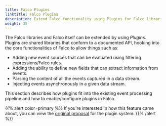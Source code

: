 ```yaml
---
title: Falco Plugins
linktitle: Falco Plugins
description: Extend Falco functionality using Plugins for Falco libraries/Falco daemon
weight: 35
---
```


The Falco libraries and Falco itself can be extended by using *Plugins*. Plugins are shared libraries that conform to a documented API, hooking into the core functionalities of Falco to allow things such as:

- Adding new event sources that can be evaluated using filtering expressions/Falco rules.
- Adding the ability to define new fields that can extract information from events.
- Parsing the content of all the events captured in a data stream.
- Injecting events asynchronously in a given data stream.

This section describes how plugins fit into the existing event processing pipeline and how to enable/configure plugins in Falco.

{{% alert color=primary %}}
If you're interested in how this feature came about, you can view the [original proposal](https://github.com/falcosecurity/falco/blob/master/proposals/20210501-plugin-system.md) for the plugin system.
{{% /alert %}}
